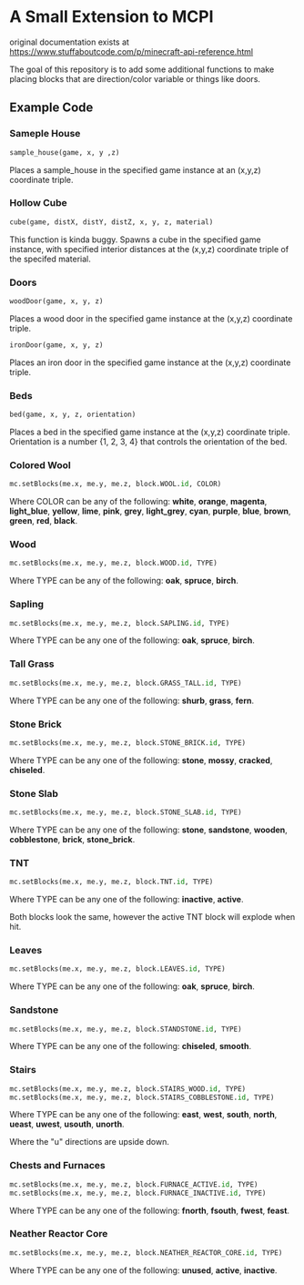 # A Small Extension to MCPI
original documentation exists at https://www.stuffaboutcode.com/p/minecraft-api-reference.html

The goal of this repository is to add some additional functions to make placing blocks that are direction/color variable or things like doors.

## Example Code

### Sameple House

```python
sample_house(game, x, y ,z)
```
Places a sample_house in the specified game instance at an (x,y,z) coordinate triple.

### Hollow Cube

```python
cube(game, distX, distY, distZ, x, y, z, material)
```
This function is kinda buggy. Spawns a cube in the specified game instance, with specified interior distances at the (x,y,z) coordinate triple of the specifed material.

### Doors

```python
woodDoor(game, x, y, z)
```
Places a wood door in the specified game instance at the (x,y,z) coordinate triple.
```python
ironDoor(game, x, y, z)
```
Places an iron door in the specified game instance at the (x,y,z) coordinate triple.

### Beds

```python
bed(game, x, y, z, orientation)
```
Places a bed in the specified game instance at the (x,y,z) coordinate triple. Orientation is a number {1, 2, 3, 4} that controls the orientation of the bed.

### Colored Wool

```python
mc.setBlocks(me.x, me.y, me.z, block.WOOL.id, COLOR)
```
Where COLOR can be any of the following: **white**, **orange**, **magenta**, **light_blue**, **yellow**, **lime**, **pink**, **grey**, **light_grey**, **cyan**, **purple**, **blue**, **brown**, **green**, **red**, **black**.

### Wood

```python
mc.setBlocks(me.x, me.y, me.z, block.WOOD.id, TYPE)
```
Where TYPE can be any of the following: **oak**, **spruce**, **birch**.

### Sapling

```python
mc.setBlocks(me.x, me.y, me.z, block.SAPLING.id, TYPE)
```
Where TYPE can be any one of the following: **oak**, **spruce**, **birch**.

### Tall Grass
```python
mc.setBlocks(me.x, me.y, me.z, block.GRASS_TALL.id, TYPE)
```
Where TYPE can be any one of the following: **shurb**, **grass**, **fern**.

### Stone Brick
```python
mc.setBlocks(me.x, me.y, me.z, block.STONE_BRICK.id, TYPE)
```
Where TYPE can be any one of the following: **stone**, **mossy**, **cracked**, **chiseled**.

### Stone Slab
```python
mc.setBlocks(me.x, me.y, me.z, block.STONE_SLAB.id, TYPE)
```
Where TYPE can be any one of the following: **stone**, **sandstone**, **wooden**, **cobblestone**, **brick**, **stone_brick**.

### TNT
```python
mc.setBlocks(me.x, me.y, me.z, block.TNT.id, TYPE)
```
Where TYPE can be any one of the following: **inactive**, **active**.

Both blocks look the same, however the active TNT block will explode when hit.

### Leaves
```python
mc.setBlocks(me.x, me.y, me.z, block.LEAVES.id, TYPE)
```
Where TYPE can be any one of the following: **oak**, **spruce**, **birch**.

### Sandstone
```python
mc.setBlocks(me.x, me.y, me.z, block.STANDSTONE.id, TYPE)
```
Where TYPE can be any one of the following: **chiseled**, **smooth**.

### Stairs

```python
mc.setBlocks(me.x, me.y, me.z, block.STAIRS_WOOD.id, TYPE)
mc.setBlocks(me.x, me.y, me.z, block.STAIRS_COBBLESTONE.id, TYPE)
```
Where TYPE can be any one of the following: **east**, **west**, **south**, **north**, **ueast**, **uwest**, **usouth**, **unorth**.

Where the "u" directions are upside down.

### Chests and Furnaces
```python
mc.setBlocks(me.x, me.y, me.z, block.FURNACE_ACTIVE.id, TYPE)
mc.setBlocks(me.x, me.y, me.z, block.FURNACE_INACTIVE.id, TYPE)
```
Where TYPE can be any one of the following: **fnorth**, **fsouth**, **fwest**, **feast**.

### Neather Reactor Core
```python
mc.setBlocks(me.x, me.y, me.z, block.NEATHER_REACTOR_CORE.id, TYPE)
```
Where TYPE can be any one of the following: **unused**, **active**, **inactive**.
